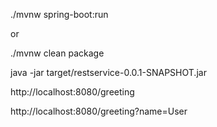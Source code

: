 ./mvnw spring-boot:run

or

./mvnw clean package

java -jar target/restservice-0.0.1-SNAPSHOT.jar

http://localhost:8080/greeting

http://localhost:8080/greeting?name=User
